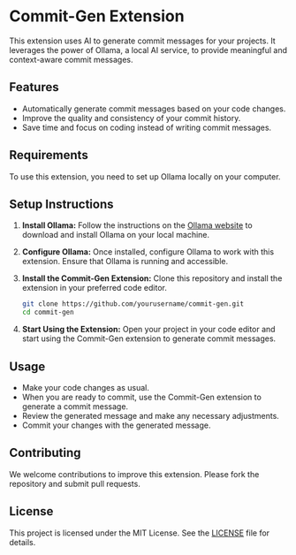 
# Commit-Gen Extension

This extension uses AI to generate commit messages for your projects. It leverages the power of Ollama, a local AI service, to provide meaningful and context-aware commit messages.

## Features

- Automatically generate commit messages based on your code changes.
- Improve the quality and consistency of your commit history.
- Save time and focus on coding instead of writing commit messages.

## Requirements

To use this extension, you need to set up Ollama locally on your computer.

## Setup Instructions

1. **Install Ollama:**
   Follow the instructions on the [Ollama website](https://ollama.com) to download and install Ollama on your local machine.

2. **Configure Ollama:**
   Once installed, configure Ollama to work with this extension. Ensure that Ollama is running and accessible.

3. **Install the Commit-Gen Extension:**
   Clone this repository and install the extension in your preferred code editor.

   ```sh
   git clone https://github.com/yourusername/commit-gen.git
   cd commit-gen
   ```

4. **Start Using the Extension:**
   Open your project in your code editor and start using the Commit-Gen extension to generate commit messages.

## Usage

- Make your code changes as usual.
- When you are ready to commit, use the Commit-Gen extension to generate a commit message.
- Review the generated message and make any necessary adjustments.
- Commit your changes with the generated message.

## Contributing

We welcome contributions to improve this extension. Please fork the repository and submit pull requests.

## License

This project is licensed under the MIT License. See the [LICENSE](LICENSE) file for details.
